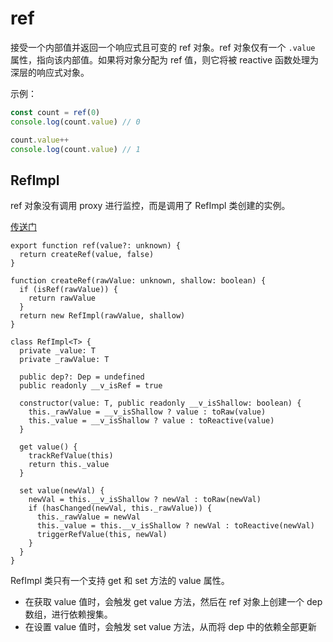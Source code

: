 # ref
接受一个内部值并返回一个响应式且可变的 ref 对象。ref 对象仅有一个 `.value` 属性，指向该内部值。如果将对象分配为 ref 值，则它将被 reactive 函数处理为深层的响应式对象。

示例：
```typescript
const count = ref(0)
console.log(count.value) // 0

count.value++
console.log(count.value) // 1
```

## RefImpl
ref 对象没有调用 proxy 进行监控，而是调用了 RefImpl 类创建的实例。

[传送门](https://github.com/vuejs/core/blob/25f7a16a6eccbfa8d857977dcf1f23fb36b830b5/packages/reactivity/src/ref.ts#L97)
```
export function ref(value?: unknown) {
  return createRef(value, false)
}

function createRef(rawValue: unknown, shallow: boolean) {
  if (isRef(rawValue)) {
    return rawValue
  }
  return new RefImpl(rawValue, shallow)
}

class RefImpl<T> {
  private _value: T
  private _rawValue: T

  public dep?: Dep = undefined
  public readonly __v_isRef = true

  constructor(value: T, public readonly __v_isShallow: boolean) {
    this._rawValue = __v_isShallow ? value : toRaw(value)
    this._value = __v_isShallow ? value : toReactive(value)
  }

  get value() {
    trackRefValue(this)
    return this._value
  }

  set value(newVal) {
    newVal = this.__v_isShallow ? newVal : toRaw(newVal)
    if (hasChanged(newVal, this._rawValue)) {
      this._rawValue = newVal
      this._value = this.__v_isShallow ? newVal : toReactive(newVal)
      triggerRefValue(this, newVal)
    }
  }
}
```

RefImpl 类只有一个支持 get 和 set 方法的 value 属性。
* 在获取 value 值时，会触发 get value 方法，然后在 ref 对象上创建一个 dep 数组，进行依赖搜集。
* 在设置 value 值时，会触发 set value 方法，从而将 dep 中的依赖全部更新
